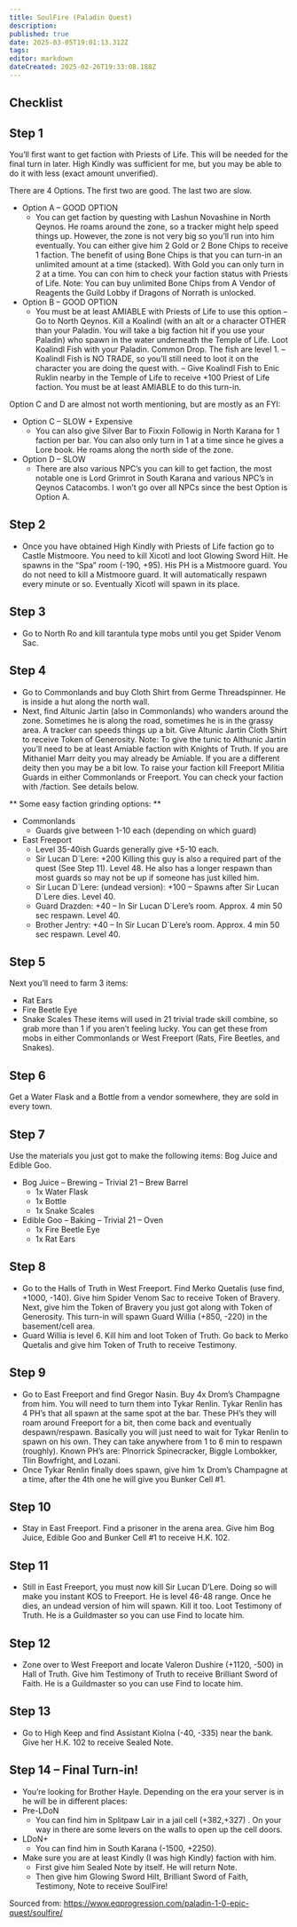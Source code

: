 ```yaml
---
title: SoulFire (Paladin Quest)
description: 
published: true
date: 2025-03-05T19:01:13.312Z
tags: 
editor: markdown
dateCreated: 2025-02-26T19:33:08.188Z
---
```


## Checklist

## Step 1
You’ll first want to get faction with Priests of Life. This will be needed for the final turn in later. High Kindly was sufficient for me, but you may be able to do it with less (exact amount unverified).

There are 4 Options. The first two are good. The last two are slow.

- Option A – GOOD OPTION
  - You can get faction by questing with Lashun Novashine in North Qeynos. He roams around the zone, so a tracker might help speed things up. However, the zone is not very big so you’ll run into him eventually. You can either give him 2 Gold or 2 Bone Chips to receive 1 faction. The benefit of using  Bone Chips is that you can turn-in an unlimited amount at a time (stacked). With  Gold you can only turn in 2 at a time. You can con him to check your faction status with Priests of Life.
Note: You can buy unlimited Bone Chips from A Vendor of Reagents the Guild Lobby if Dragons of Norrath is unlocked.
- Option B – GOOD OPTION
  - You must be at least AMIABLE with Priests of Life to use this option
    – Go to North Qeynos. Kill a Koalindl (with an alt or a character OTHER than your Paladin. You will take a big faction hit if you use your Paladin) who spawn in the water underneath the Temple of Life. Loot Koalindl Fish with your Paladin. Common Drop. The fish are level 1. 
    – Koalindl Fish is NO TRADE, so you’ll still need to loot it on the character you are doing the quest with.
    – Give Koalindl Fish to Enic Ruklin nearby in the Temple of Life to receive +100 Priest of Life faction. You must be at least AMIABLE to do this turn-in.

Option C and D are almost not worth mentioning, but are mostly as an FYI:
- Option C – SLOW + Expensive
  - You can also give Silver Bar to Fixxin Followig in North Karana for 1 faction per bar. You can also only turn in 1 at a time since he gives a Lore book. He roams along the north side of the zone.
- Option D – SLOW
  - There are also various NPC’s you can kill to get faction, the most notable one is Lord Grimrot in South Karana and various NPC’s in Qeynos Catacombs. I won’t go over all NPCs since the best Option is Option A.

## Step 2
- Once you have obtained High Kindly with Priests of Life faction go to Castle Mistmoore. You need to kill Xicotl and loot Glowing Sword Hilt. He spawns in the “Spa” room (-190, +95). His PH is a Mistmoore guard. You do not need to kill a Mistmoore guard. It will automatically respawn every minute or so. Eventually Xicotl will spawn in its place.

## Step 3
- Go to North Ro and kill tarantula type mobs until you get Spider Venom Sac.

## Step 4
- Go to Commonlands and buy Cloth Shirt from Germe Threadspinner. He is inside a hut along the north wall.
- Next, find Altunic Jartin (also in Commonlands) who wanders around the zone.  Sometimes he is along the road, sometimes he is in the grassy area. A tracker can speeds things up a bit. Give Altunic Jartin  Cloth Shirt to receive Token of Generosity.
Note: To give the tunic to Althunic Jartin you’ll need to be at least Amiable faction with Knights of Truth. If you are Mithaniel Marr deity you may already be Amiable. If you are a different deity then you may be a bit low. To raise your faction kill Freeport Militia Guards in either Commonlands or Freeport. You can check your faction with /faction. See details below.

** Some easy faction grinding options: **
- Commonlands
  - Guards give between 1-10 each (depending on which guard)
- East Freeport
  - Level 35-40ish Guards generally give +5-10 each.
  - Sir Lucan D`Lere: +200  Killing this guy is also a required part of the quest (See Step 11). Level 48. He also has a longer respawn than most guards so may not be up if someone has just killed him.
  - Sir Lucan D\`Lere: (undead version): +100 – Spawns after Sir Lucan D`Lere dies. Level 40.
  - Guard Drazden: +40 – In Sir Lucan D`Lere’s room. Approx. 4 min 50 sec respawn. Level 40.
  - Brother Jentry: +40 – In Sir Lucan D`Lere’s room. Approx. 4 min 50 sec respawn. Level 40.

## Step 5
Next you’ll need to farm 3 items:
- Rat Ears
- Fire Beetle Eye
- Snake Scales
These items will used in 21 trivial trade skill combine, so grab more than 1 if you aren’t feeling lucky. You can get these from mobs in either Commonlands or West Freeport (Rats, Fire Beetles, and Snakes).

## Step 6
Get a Water Flask and a Bottle from a vendor somewhere, they are sold in every town.

## Step 7
Use the materials you just got to make the following items: Bog Juice and Edible Goo.
- Bog Juice – Brewing – Trivial 21 – Brew Barrel
  - 1x Water Flask
  - 1x Bottle
  - 1x Snake Scales
- Edible Goo – Baking – Trivial 21 – Oven
  - 1x Fire Beetle Eye
  - 1x  Rat Ears

## Step 8
- Go to the Halls of Truth in West Freeport. Find Merko Quetalis (use find, +1000, -140). Give him  Spider Venom Sac to receive Token of Bravery. Next, give him the Token of Bravery you just got along with Token of Generosity. This turn-in will spawn Guard Willia (+850, -220)  in the basement/cell area.
- Guard Willia is level 6. Kill him and loot Token of Truth. Go back to Merko Quetalis and give him Token of Truth to receive Testimony.

## Step 9
-  Go to East Freeport and find Gregor Nasin. Buy 4x Drom’s Champagne from him. You will need to turn them into Tykar Renlin. Tykar Renlin has 4 PH’s that all spawn at the same spot at the bar. These PH’s they will roam around Freeport for a bit, then come back and eventually despawn/respawn. Basically you will just need to wait for Tykar Renlin to spawn on his own. They can take anywhere from 1 to 6 min to respawn (roughly). Known PH’s are: Plnorrick Spinecracker, Biggle Lombokker, Tlin Bowfright, and Lozani.
- Once Tykar Renlin finally does spawn, give him  1x Drom’s Champagne at a time, after the 4th one he will give you Bunker Cell #1.

## Step 10
- Stay in East Freeport. Find a prisoner in the arena area. Give him Bog Juice, Edible Goo and Bunker Cell #1 to receive H.K. 102.

## Step 11
- Still in East Freeport, you must now kill Sir Lucan D’Lere. Doing so will make you instant KOS to Freeport. He is level 46-48 range. Once he dies, an undead version of him will spawn. Kill it too. Loot Testimony of Truth. He is a Guildmaster so you can use Find to locate him.

## Step 12
- Zone over to West Freeport and locate Valeron Dushire (+1120, -500) in Hall of Truth. Give him Testimony of Truth to receive Brilliant Sword of Faith. He is a Guildmaster so you can use Find to locate him.

## Step 13
- Go to High Keep and find Assistant Kiolna (-40, -335) near the bank. Give her H.K. 102 to receive Sealed Note. 

## Step 14 – Final Turn-in!
- You’re looking for Brother Hayle. Depending on the era your server is in he will be in different places:
- Pre-LDoN
  - You can find him in Splitpaw Lair in a jail cell (+382,+327) . On your way in there are some levers on the walls to open up the cell doors.
- LDoN+
  - You can find him in South Karana  (-1500, +2250).
- Make sure you are at least Kindly (I was high Kindly) faction with him.
  - First give him Sealed Note by itself. He will return Note.
  - Then give him Glowing Sword Hilt, Brilliant Sword of Faith, Testimony, Note to receive  SoulFire!

Sourced from: https://www.eqprogression.com/paladin-1-0-epic-quest/soulfire/
